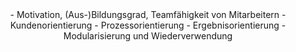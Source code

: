 <center> - Motivation, (Aus-)Bildungsgrad, Teamfähigkeit von Mitarbeitern
- Kundenorientierung
- Prozessorientierung
- Ergebnisorientierung
- Modularisierung und Wiederverwendung </center>